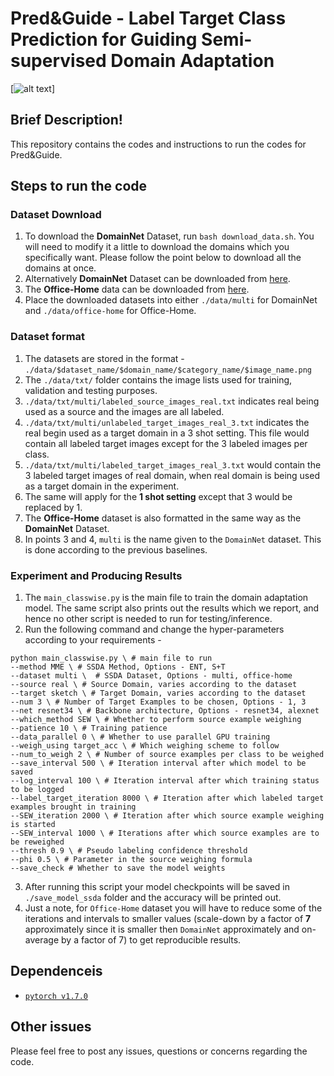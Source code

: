 # Pred&Guide - Label Target Class Prediction for Guiding Semi-supervised Domain Adaptation
[![alt text](https://user-images.githubusercontent.com/33202960/134644560-2bcf9d33-3251-4b5a-bda4-da16a5ec114b.png)]
## Brief Description!
This repository contains the codes and instructions to run the codes for Pred&Guide.
## Steps to run the code
### Dataset Download
1. To download the **DomainNet** Dataset, run `bash download_data.sh`. You will need to modify it a little to download the domains which you specifically want. Please follow the point below to download all the domains at once.
2. Alternatively **DomainNet** Dataset can be downloaded from [here](http://ai.bu.edu/M3SDA/#dataset). 
3. The **Office-Home** data can be downloaded from [here](https://www.hemanthdv.org/officeHomeDataset.html). 
3. Place the downloaded datasets into either `./data/multi` for DomainNet and `./data/office-home` for Office-Home.
### Dataset format 
1. The datasets are stored in the format - `./data/$dataset_name/$domain_name/$category_name/$image_name.png`
2. The `./data/txt/` folder contains the image lists used for training, validation and testing purposes.
3. `./data/txt/multi/labeled_source_images_real.txt` indicates real being used as a source and the images are all labeled.
4.  `./data/txt/multi/unlabeled_target_images_real_3.txt` indicates the real begin used as a target domain in a 3 shot setting. This file would contain all labeled target images except for the 3 labeled images per class. 
5. `./data/txt/multi/labeled_target_images_real_3.txt` would contain the 3 labeled target images of real domain, when real domain is being used as a target domain in the experiment. 
6. The same will apply for the **1 shot setting** except that 3 would be replaced by 1. 
7. The **Office-Home** dataset is also formatted in the same way as the **DomainNet** Dataset. 
8. In points 3 and 4, `multi` is the name given to the `DomainNet` dataset. This is done according to the previous baselines.
### Experiment and Producing Results
1. The `main_classwise.py` is the main file to train the domain adaptation model. The same script also prints out the results which we report, and hence no other script is needed to run for testing/inference.
2. Run the following command and change the hyper-parameters according to your requirements - 
```
python main_classwise.py \ # main file to run
--method MME \ # SSDA Method, Options - ENT, S+T
--dataset multi \  # SSDA Dataset, Options - multi, office-home
--source real \ # Source Domain, varies according to the dataset
--target sketch \ # Target Domain, varies according to the dataset
--num 3 \ # Number of Target Examples to be chosen, Options - 1, 3
--net resnet34 \ # Backbone architecture, Options - resnet34, alexnet
--which_method SEW \ # Whether to perform source example weighing
--patience 10 \ # Training patience
--data_parallel 0 \ # Whether to use parallel GPU training
--weigh_using target_acc \ # Which weighing scheme to follow
--num_to_weigh 2 \ # Number of source examples per class to be weighed 
--save_interval 500 \ # Iteration interval after which model to be saved
--log_interval 100 \ # Iteration interval after which training status to be logged
--label_target_iteration 8000 \ # Iteration after which labeled target examples brought in training
--SEW_iteration 2000 \ # Iteration after which source example weighing is started
--SEW_interval 1000 \ # Iterations after which source examples are to be reweighed
--thresh 0.9 \ # Pseudo labeling confidence threshold
--phi 0.5 \ # Parameter in the source weighing formula
--save_check # Whether to save the model weights
```
3. After running this script your model checkpoints will be saved in `./save_model_ssda` folder and the accuracy will be printed out.
4. Just a note, for `Office-Home` dataset you will have to reduce some of the iterations and intervals to smaller values (scale-down by a factor of **7** approximately since it is smaller then `DomainNet` approximately and on-average by a factor of 7) to get reproducible results.
## Dependenceis
 - [`pytorch v1.7.0`](https://pytorch.org)

## Other issues
Please feel free to post any issues, questions or concerns regarding the code.
